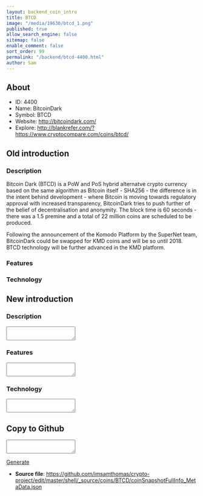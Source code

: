 ```yaml
---
layout: backend_coin_intro
title: BTCD
image: "/media/19630/btcd_1.png"
published: true
allow_search_engine: false
sitemap: false
enable_comment: false
sort_order: 99
permalink: "/backend/btcd-4400.html"
author: Sam
---
```


## About

- ID: 4400
- Name: BitcoinDark
- Symbol: BTCD
- Website: http://bitcoindark.com/
- Explore: http://blankrefer.com/?https://www.cryptocompare.com/coins/btcd/


## Old introduction

### Description

<p>Bitcoin Dark (BTCD) is a PoW and PoS hybrid alternatve crypto currency based on the same algorithm as Bitcoin itself - SHA256 - the difference is in the intent behind development - where Bitcoin is moving towards regulatory approval with increased transparency, BitcoinDark tries to push further of the belief of decentralisation and anonymity. The block time is 60 seconds - there was a 1.5 premine and a total of 22 million coins are scheduled to be produced.</p><p>Following the announcement of the Komodo Platform by the SuperNet team, BitcoinDark could be swapped for KMD coins and will be so until 2018. BTCD technology will be further advanced in the KMD platform.</p>

### Features


### Technology




## New introduction


### Description
<textarea id="meta_description" name="description"></textarea>

### Features
<textarea id="meta_features" name="features"></textarea>

### Technology
<textarea id="meta_technology" name="technology"></textarea>


## Copy to Github

<textarea id="coinsnapshotfullinfo_metadata"></textarea>

<a href="#gen" onclick="generateMetaDatJson()">Generate</a>

- **Source file**: <a href="https://github.com/imsamthomas/crypto-project/edit/master/shell/_source/coins/BTCD/coinSnapshotFullInfo_MetaData.json">https://github.com/imsamthomas/crypto-project/edit/master/shell/_source/coins/BTCD/coinSnapshotFullInfo_MetaData.json</a>

